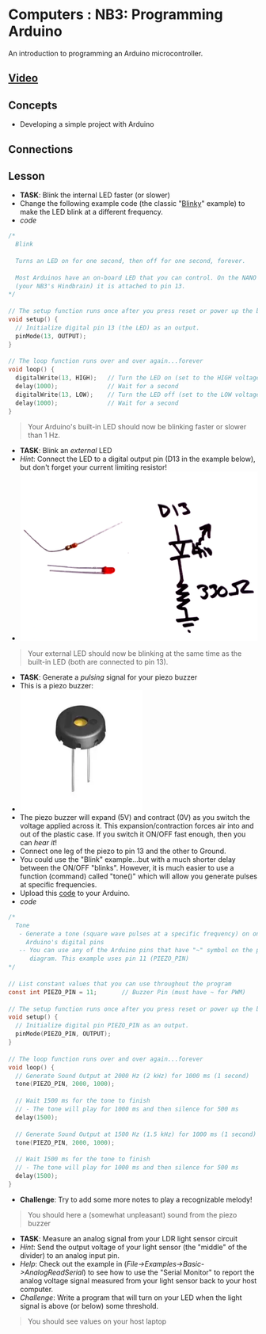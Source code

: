 # Computers : NB3: Programming Arduino
An introduction to programming an Arduino microcontroller.

## [Video](https://vimeo.com/1033810807)

## Concepts
- Developing a simple project with Arduino

## Connections

## Lesson
- **TASK**: Blink the internal LED faster (or slower)
- Change the following example code (the classic "[Blinky](/boxes/computers/arduino/ide/blink/blink.ino)" example) to make the LED blink at a different frequency.
- *code*
```c
/*
  Blink

  Turns an LED on for one second, then off for one second, forever.

  Most Arduinos have an on-board LED that you can control. On the NANO 
  (your NB3's Hindbrain) it is attached to pin 13.
*/

// The setup function runs once after you press reset or power up the board
void setup() {
  // Initialize digital pin 13 (the LED) as an output.
  pinMode(13, OUTPUT);
}

// The loop function runs over and over again...forever
void loop() {
  digitalWrite(13, HIGH);   // Turn the LED on (set to the HIGH voltage level)
  delay(1000);              // Wait for a second
  digitalWrite(13, LOW);    // Turn the LED off (set to the LOW voltage level)
  delay(1000);              // Wait for a second
}
```
> Your Arduino's built-in LED should now be blinking faster or slower than 1 Hz.

- **TASK**: Blink an *external* LED 
- *Hint*: Connect the LED to a digital output pin (D13 in the example below), but don't forget your current limiting resistor!
- ![LED Driver:400](/boxes/computers/_resources/images/LED_driver_circuit.png)
> Your external LED should now be blinking at the same time as the built-in LED (both are connected to pin 13).

- **TASK**: Generate a *pulsing* signal for your piezo buzzer
- This is a piezo buzzer:
- ![Piezo Buzzer:300](/boxes/computers/_resources/images/piezo_buzzer.png)
- The piezo buzzer will expand (5V) and contract (0V) as you switch the voltage applied across it. This expansion/contraction forces air into and out of the plastic case. If you switch it ON/OFF fast enough, then you can *hear it*!
- Connect one leg of the piezo to pin 13 and the other to Ground.
- You could use the "Blink" example...but with a much shorter delay between the ON/OFF "blinks". However, it is much easier to use a function (command) called "tone()" which will allow you generate pulses at specific frequencies.
- Upload this [code](/boxes/computers/arduino/ide/tone/tone.ino) to your Arduino.
- *code*
```c
/*
  Tone
   - Generate a tone (square wave pulses at a specific frequency) on one of 
     Arduino's digital pins
   -- You can use any of the Arduino pins that have "~" symbol on the pinout
      diagram. This example uses pin 11 (PIEZO_PIN) 
*/

// List constant values that you can use throughout the program
const int PIEZO_PIN = 11;       // Buzzer Pin (must have ~ for PWM)

// The setup function runs once after you press reset or power up the board
void setup() {
  // Initialize digital pin PIEZO_PIN as an output.
  pinMode(PIEZO_PIN, OUTPUT);
}

// The loop function runs over and over again...forever
void loop() {
  // Generate Sound Output at 2000 Hz (2 kHz) for 1000 ms (1 second)
  tone(PIEZO_PIN, 2000, 1000);

  // Wait 1500 ms for the tone to finish 
  // - The tone will play for 1000 ms and then silence for 500 ms
  delay(1500);

  // Generate Sound Output at 1500 Hz (1.5 kHz) for 1000 ms (1 second)
  tone(PIEZO_PIN, 2000, 1000);

  // Wait 1500 ms for the tone to finish 
  // - The tone will play for 1000 ms and then silence for 500 ms
  delay(1500);
}
```
- **Challenge**: Try to add some more notes to play a recognizable melody!
> You should here a (somewhat unpleasant) sound from the piezo buzzer

- **TASK**: Measure an analog signal from your LDR light sensor circuit
- *Hint*: Send the output voltage of your light sensor (the "middle" of the divider) to an analog input pin.
- *Help*: Check out the example in (*File->Examples->Basic->AnalogReadSerial*) to see how to use the "Serial Monitor" to report the analog voltage signal measured from your light sensor back to your host computer.
- *Challenge*: Write a program that will turn on your LED when the light signal is above (or below) some threshold.
> You should see values on your host laptop

